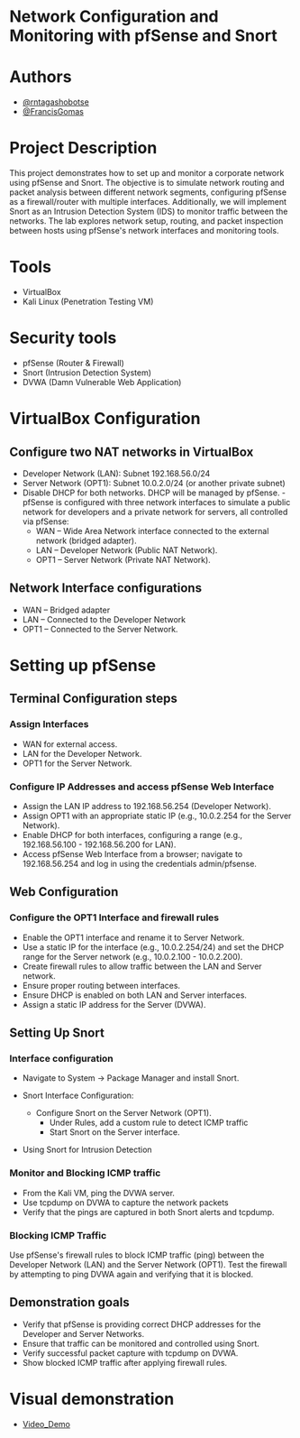 # Network Configuration and Monitoring with pfSense and Snort

# Authors
- [@rntagashobotse](https://www.github.com/RNtag12)
- [@FrancisGomas](https://www.github.com/francisgomas)

# Project Description
This project demonstrates how to set up and monitor a corporate network using pfSense and Snort. The objective is to simulate network routing and packet analysis between different network segments, configuring pfSense as a firewall/router with multiple interfaces. Additionally, we will implement Snort as an Intrusion Detection System (IDS) to monitor traffic between the networks. The lab explores network setup, routing, and packet inspection between hosts using pfSense's network interfaces and monitoring tools.

# Tools
- VirtualBox
- Kali Linux (Penetration Testing VM)

# Security tools
- pfSense (Router & Firewall)
- Snort (Intrusion Detection System)
- DVWA (Damn Vulnerable Web Application)


      
# VirtualBox Configuration
## Configure two NAT networks in VirtualBox
- Developer Network (LAN): Subnet 192.168.56.0/24
- Server Network (OPT1): Subnet 10.0.2.0/24 (or another private subnet)
- Disable DHCP for both networks. DHCP will be managed by pfSense.
      - pfSense is configured with three network interfaces to simulate a public network for developers and a private network for servers, all controlled via pfSense:
    - WAN – Wide Area Network interface connected to the external network (bridged adapter).
    - LAN – Developer Network (Public NAT Network).
    - OPT1 – Server Network (Private NAT Network).

## Network Interface configurations
- WAN – Bridged adapter
- LAN – Connected to the Developer Network
- OPT1 – Connected to the Server Network.

# Setting up pfSense
## Terminal Configuration steps
### Assign Interfaces
- WAN for external access.
- LAN for the Developer Network.
- OPT1 for the Server Network.
### Configure IP Addresses and access pfSense Web Interface
- Assign the LAN IP address to 192.168.56.254 (Developer Network).
- Assign OPT1 with an appropriate static IP (e.g., 10.0.2.254 for the Server Network).
- Enable DHCP for both interfaces, configuring a range (e.g., 192.168.56.100 - 192.168.56.200 for LAN).
- Access pfSense Web Interface from a browser; navigate to 192.168.56.254 and log in using the credentials admin/pfsense.

## Web Configuration
### Configure the OPT1 Interface and firewall rules
- Enable the OPT1 interface and rename it to Server Network.
- Use a static IP for the interface (e.g., 10.0.2.254/24) and set the DHCP range for the Server network (e.g., 10.0.2.100 - 10.0.2.200).
- Create firewall rules to allow traffic between the LAN and Server network.
- Ensure proper routing between interfaces.
- Ensure DHCP is enabled on both LAN and Server interfaces.
- Assign a static IP address for the Server (DVWA).
  
## Setting Up Snort

### Interface configuration
- Navigate to System -> Package Manager and install Snort.
- Snort Interface Configuration:
    - Configure Snort on the Server Network (OPT1).
        - Under Rules, add a custom rule to detect ICMP traffic
        - Start Snort on the Server interface.

- Using Snort for Intrusion Detection

### Monitor and Blocking ICMP traffic
- From the Kali VM, ping the DVWA server.
- Use tcpdump on DVWA to capture the network packets
- Verify that the pings are captured in both Snort alerts and tcpdump.

### Blocking ICMP Traffic

Use pfSense's firewall rules to block ICMP traffic (ping) between the Developer Network (LAN) and the Server Network (OPT1).
Test the firewall by attempting to ping DVWA again and verifying that it is blocked.

## Demonstration goals
- Verify that pfSense is providing correct DHCP addresses for the Developer and Server Networks.
- Ensure that traffic can be monitored and controlled using Snort.
- Verify successful packet capture with tcpdump on DVWA.
- Show blocked ICMP traffic after applying firewall rules.
 # Visual demonstration
 - [Video_Demo](https://github.com/RNtag12/networkanalysis/blob/main/Week3_video_demo.zip)
  
